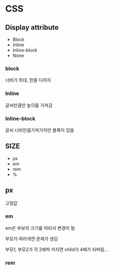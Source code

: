 # CSS



## Display attribute

- Block
- Inline
- Inline-block
- None



### block

너비가 최대, 한줄 다차지



### Inline

글씨만큼만 높이를 가져감



### Inline-block

글씨 너비만큼가져가지만 블록이 있음





## SIZE

- px
- em
- rem
- %



## px

고정값

### em

em은 부보의 크기를 따라서 변경이 됨

부모가 여러개면 문제가 생김

부모1, 부모2가 각 2배씩 커지면 child가 4배가 되버림...

### rem

